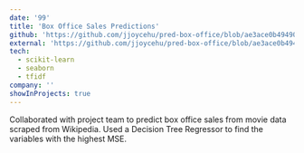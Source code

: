 ```yaml
---
date: '99'
title: 'Box Office Sales Predictions'
github: 'https://github.com/jjoycehu/pred-box-office/blob/ae3ace0b49490691eb17213d8b12fa5e985d3d92/FinalProjectGroup_078-Fa22.ipynb'
external: 'https://github.com/jjoycehu/pred-box-office/blob/ae3ace0b49490691eb17213d8b12fa5e985d3d92/FinalProjectGroup_078-Fa22.ipynb'
tech:
  - scikit-learn
  - seaborn
  - tfidf
company: ''
showInProjects: true
---
```


Collaborated with project team to predict box office sales from movie data scraped from Wikipedia. Used a Decision Tree Regressor to find the variables with the highest MSE.
